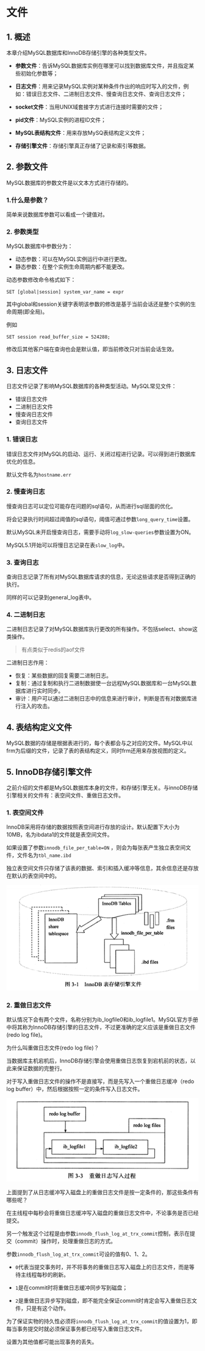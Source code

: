 # 文件

## 1. 概述

本章介绍MySQL数据库和InnoDB存储引擎的各种类型文件。

* **参数文件**：告诉MySQL数据库实例在哪里可以找到数据库文件，并且指定某些初始化参数等；

* **日志文件**：用来记录MySQL实例对某种条件作出的响应时写入的文件，例如：错误日志文件、二进制日志文件、慢查询日志文件、查询日志文件；

* **socket文件**：当用UNIX域套接字方式进行连接时需要的文件；

* **pid文件**：MySQL实例的进程ID文件；

* **MySQL表结构文件**：用来存放MySQ表结构定义文件；

* **存储引擎文件**：存储引擎真正存储了记录和索引等数据。  



## 2. 参数文件

MySQL数据库的参数文件是以文本方式进行存储的。

### 1.什么是参数？

简单来说数据库参数可以看成一个键值对。

### 2. 参数类型

 MySQL数据库中参数分为：

* 动态参数：可以在MySQL实例运行中进行更改。
* 静态参数：在整个实例生命周期内都不能更改。

动态参数修改命令格式如下：

```mysql
SET [global|session] system_var_name = expr
```

其中global和session关键字表明该参数的修改是基于当前会话还是整个实例的生命周期(即全局)。

例如

```mysql
SET session read_buffer_size = 524288;
```

修改后其他客户端在查询也会是默认值，即当前修改只对当前会话生效。



## 3. 日志文件

 日志文件记录了影响MySQL数据库的各种类型活动。MySQL常见文件：

* 错误日志文件
* 二进制日志文件
* 慢查询日志文件
* 查询日志文件

### 1. 错误日志

错误日志文件对MySQL的启动、运行、关闭过程进行记录。可以得到进行数据库优化的信息。

默认文件名为`hostname.err`

### 2. 慢查询日志

慢查询日志可以定位可能存在问题的sql语句，从而进行sql层面的优化。

将会记录执行时间超过阈值的sql语句，阈值可通过参数`long_query_time`设置。

默认MySQL未开启慢查询日志，需要手动将`log_slow-queries`参数设置为ON。

MySQL5.1开始可以将慢日志记录在表`slow_log`中。

### 3. 查询日志

查询日志记录了所有对MySQL数据库请求的信息，无论这些请求是否得到正确的执行。

同样的可以记录到general_log表中。

### 4. 二进制日志

二进制日志记录了对MySQL数据库执行更改的所有操作。不包括select、show这类操作。

> 有点类似于redis的aof文件

二进制日志作用：

* 恢复：某些数据的回复需要二进制日志。
* 复制：通过复制和执行二进制数据使一台远程MySQL数据库和一台MySQL数据库进行实时同步。
* 审计：用户可以通过二进制日志中的信息来进行审计，判断是否有对数据库进行注入的攻击。



## 4. 表结构定义文件

MySQL数据的存储是根据表进行的，每个表都会与之对应的文件。MySQL中以frm为后缀的文件，记录了表的表结构定义，同时frm还用来存放视图的定义。

## 5. InnoDB存储引擎文件

之前介绍的文件都是MySQL数据库本身的文件，和存储引擎无关。与innoDB存储引擎相关的文件有：表空间文件、重做日志文件。



### 1. 表空间文件

 InnoDB采用将存储的数据按照表空间进行存放的设计。默认配置下大小为10MB，名为ibdata1的文件就是表空间文件。

如果设置了参数`innodb_file_per_table=ON` ，则会为每张表产生独立表空间文件，文件名为`tbl_name.ibd`

独立表空间文件只存储了该表的数据、索引和插入缓冲等信息，其余信息还是存放在默认的表空间中的。

![](images/mysql-innodb-tables.png)



### 2. 重做日志文件

默认情况下会有两个文件，名称分别为ib_logfile0和ib_logfile1。MySQL官方手册中将其称为InnoDB存储引擎的日志文件，不过更准确的定义应该是重做日志文件(redo log file)。



为什么叫重做日志文件(redo log file)？

当数据库主机宕机后，InnoDB存储引擎会使用重做日志恢复到宕机前的状态，以此来保证数据的完整行。



对于写入重做日志文件的操作不是直接写，而是先写入一个重做日志缓冲（redo log buffer）中，然后根据按照一定的条件写入日志文件。

![](images/mysql-innodb-redolog-write.png)



上面提到了从日志缓冲写入磁盘上的重做日志文件是按一定条件的，那这些条件有哪些呢？

在主线程中每秒会将重做日志缓冲写入磁盘的重做日志文件中，不论事务是否已经提交。

另一个触发这个过程是由参数`innodb_flush_log_at_trx_commit`控制，表示在提交（commit）操作时，处理重做日志的方式。

参数`innodb_flush_log_at_trx_commit`可设的值有0、1、2。

* `0`代表当提交事务时，并不将事务的重做日志写入磁盘上的日志文件，而是等待主线程每秒的刷新。

* `1`是在commit时将重做日志缓冲同步写到磁盘；

* `2`是重做日志异步写到磁盘，即不能完全保证commit时肯定会写入重做日志文件，只是有这个动作。

为了保证实物的持久性必须将`innodb_flush_log_at_trx_commit`的值设置为1，即每当事务提交时就必须保证事务都已经写入重做日志文件。

设置为其他值都可能出现事务的丢失。





